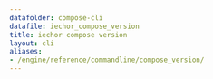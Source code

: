 ```yaml
---
datafolder: compose-cli
datafile: iechor_compose_version
title: iechor compose version
layout: cli
aliases:
- /engine/reference/commandline/compose_version/
---
```


<!--
Sorry, but the contents of this page are automatically generated from
iEchor's source code. If you want to suggest a change to the text that appears
here, you'll need to find the string by searching this repo:
https://github.com/iechor/compose
-->
